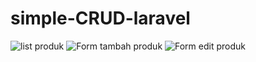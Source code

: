 # simple-CRUD-laravel

![list produk](https://user-images.githubusercontent.com/74188254/102964893-43479700-451f-11eb-999a-4da5001da9e9.PNG)
![Form tambah produk](https://user-images.githubusercontent.com/74188254/102964903-4773b480-451f-11eb-8baf-cd0f1c460cf8.PNG)
![Form edit produk](https://user-images.githubusercontent.com/74188254/102964910-49d60e80-451f-11eb-8e04-e7eac7b0a8d3.PNG)

